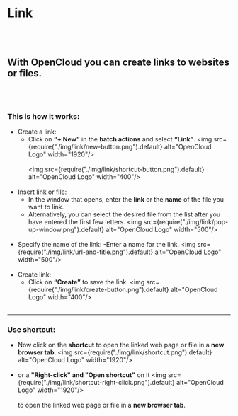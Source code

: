 # Link
<br/><br/>

## With OpenCloud you can create links to websites or files. 
<br/><br/>

### This is how it works:

- Create a link:
    - Click on **“+ New”** in the **batch actions** and select **“Link”**.
    <img src={require("./img/link/new-button.png").default} alt="OpenCloud Logo" width="1920"/>
    <br/><br/>
    <img src={require("./img/link/shortcut-button.png").default} alt="OpenCloud Logo" width="400"/>
    <br/><br/>
- Insert link or file:
    - In the window that opens, enter the **link** or the **name** of the file you want to link.
    - Alternatively, you can select the desired file from the list after you have entered the first few letters.
    <img src={require("./img/link/pop-up-window.png").default} alt="OpenCloud Logo" width="500"/>
    <br/><br/>
- Specify the name of the link:
    -Enter a name for the link.
    <img src={require("./img/link/url-and-title.png").default} alt="OpenCloud Logo" width="500"/>
    <br/><br/>
- Create link:
    - Click on **“Create”** to save the link.
    <img src={require("./img/link/create-button.png").default} alt="OpenCloud Logo" width="400"/>
    <br/><br/>

---

### Use shortcut:

- Now click on the **shortcut**  to open the linked web page or file in a **new browser tab**.
<img src={require("./img/link/shortcut.png").default} alt="OpenCloud Logo" width="1920"/>
<br/><br/>
- or a **"Right-click" and "Open shortcut"** on it
<img src={require("./img/link/shortcut-right-click.png").default} alt="OpenCloud Logo" width="1920"/>
<br/><br/>
to open the linked web page or file in a **new browser tab**.